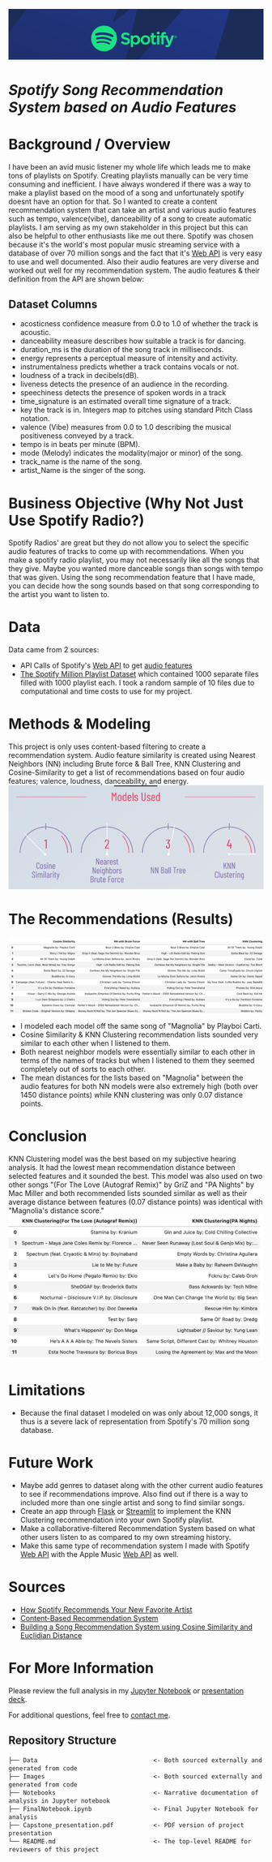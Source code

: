 ![header](./Images/usespotify.png)
# *Spotify Song Recommendation System based on Audio Features*

# Background / Overview
I have been an avid music listener my whole life which leads me to make tons of playlists on Spotify.
Creating playlists manually can be very time consuming and inefficient. I have always wondered if there was a way to make a playlist based on the mood of a song and unfortunately spotify doesnt have an option for that. So I wanted to create a content recommendation system that can take an artist and various audio features such as tempo, valence(vibe), danceability of a song to create automatic playlists. I am serving as my own stakeholder in this project but this can also be helpful to other enthusiasts like me out there. Spotify was chosen because it's the world's most popular music streaming service with a database of over 70 million songs and the fact that it's [Web API](https://developer.spotify.com/documentation/web-api/) is very easy to use and well documented. Also their audio features are very diverse and worked out well for my recommendation system. The audio features & their definition from the API are shown below:

## Dataset Columns
- acosticness confidence measure from 0.0 to 1.0 of whether the track is acoustic.
- danceability measure describes how suitable a track is for dancing.
- duration_ms is the duration of the song track in milliseconds.
- energy represents a perceptual measure of intensity and activity.
- instrumentalness predicts whether a track contains vocals or not.
- loudness of a track in decibels(dB).
- liveness detects the presence of an audience in the recording.
- speechiness detects the presence of spoken words in a track
- time_signature is an estimated overall time signature of a track.
- key the track is in. Integers map to pitches using standard Pitch Class notation.
- valence (Vibe) measures from 0.0 to 1.0 describing the musical positiveness conveyed by a track.
- tempo is in beats per minute (BPM).
- mode (Melody) indicates the modality(major or minor) of the song.
- track_name is the name of the song.
- artist_Name is the singer of the song.

# Business Objective (Why Not Just Use Spotify Radio?)
Spotify Radios' are great but they do not allow you to select the specific audio features of tracks to come up with recommendations. When you make a spotify radio playlist, you may not necessarily like all the songs that they give. Maybe you wanted more danceable songs than songs with tempo that was given. Using the song recommendation feature that I have made, you can decide how the song sounds based on that song corresponding to the artist you want to listen to.


# Data
Data came from 2 sources:
 - API Calls of Spotify's [Web API](https://developer.spotify.com/documentation/web-api/) to get [audio features](https://developer.spotify.com/documentation/web-api/reference/#/operations/get-audio-features)
 - [The Spotify Million Playlist Dataset](https://www.aicrowd.com/challenges/spotify-million-playlist-dataset-challenge) which contained 1000 separate files
 filled with 1000 playlist each. I took a random sample of 10 files due to computational and time costs to use for my project.
 

# Methods & Modeling
This project is only uses content-based filtering to create a recommendation system. Audio feature similarity is created using Nearest Neighbors (NN) including Brute force & Ball Tree, KNN Clustering and Cosine-Similarity to get a list of recommendations based on four audio features; valence, loudness,
danceability, and energy.
![chart3](./Images/4models.png)

# The Recommendations (Results)
![chart2](./Images/updatednamemodel.png)
- I modeled each model off the same song of "Magnolia" by Playboi Carti.
- Cosine Similarity & KNN Clustering recommendation lists sounded very similar to each other when I listened to them. 
- Both nearest neighbor models were essentially similar to each other in terms of the names of tracks but when I listened to them they seemed completely out of sorts to each other. 
- The mean distances for the lists based on "Magnolia" between the audio features for both NN models were also extremely high (both over 1450 distance points) while KNN clustering was only 0.07 distance points.

# Conclusion
KNN Clustering model was the best based on my subjective hearing analysis. It had the lowest mean recommendation distance between selected features and it sounded the best. This model was also used on two other songs "(For The Love (Autograf Remix)" by GriZ and "PA Nights" by Mac Miller and both recommended lists sounded similar as well as their average distance between features (0.07 distance points) was identical with "Magnolia's distance score." 
![chart5](./Images/finalcluster.png)

# Limitations
 - Because the final dataset I modeled on was only about 12,000 songs, it thus is a severe lack of representation from Spotify's 70 million song database.
  
# Future Work
- Maybe add genres to dataset along with the other current audio features to see if recommendations improve. Also find out if there is a way to included
  more than one single artist and song to find similar songs.
- Create an app through [Flask](https://flask.palletsprojects.com/en/2.0.x/) or [Streamlit](https://streamlit.io/) to  implement the KNN Clustering recommendation into your own Spotify playlist.
- Make a collaborative-filtered Recommendation System based on what other users listen to as compared to my own streaming history.
- Make this same type of recommendation system I made with Spotify [Web API](https://developer.spotify.com/documentation/web-api/) with the Apple Music [Web API](https://developer.apple.com/documentation/applemusicapi/) as
  well.   
  
# Sources
- [How Spotify Recommends Your New Favorite Artist](https://towardsdatascience.com/how-spotify-recommends-your-new-favorite-artist-8c1850512af0)
- [Content-Based Recommendation System](https://medium.com/@bindhubalu/content-based-recommender-system-4db1b3de03e7)
- [Building a Song Recommendation System using Cosine Similarity and Euclidian Distance](https://medium.com/@mark.rethana/building-a-song-recommendation-system-using-cosine-similarity-and-euclidian-distance-748fdfc832fd)

# For More Information

Please review the full analysis in my [Jupyter Notebook](./FinalNotebook.ipynb) or [presentation deck](/Capstone_Presentation.pdf).

For additional questions, feel free to [contact me](https://www.linkedin.com/in/sumedh-bhardwaj-932767202/).

## Repository Structure
```
├── Data                                <- Both sourced externally and generated from code
├── Images                              <- Both sourced externally and generated from code
├── Notebooks                           <- Narrative documentation of analysis in Jupyter notebook
├── FinalNotebook.ipynb                 <- Final Jupyter Notebook for analysis
├── Capstone_presentation.pdf           <- PDF version of project presentation
└── README.md                           <- The top-level README for reviewers of this project
